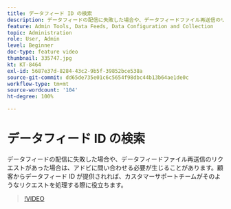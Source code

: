 ```yaml
---
title: データフィード ID の検索
description: データフィードの配信に失敗した場合や、データフィードファイル再送信のリクエストがあった場合は、アドビに問い合わせる必要が生じることがあります。顧客からデータフィード ID が提供されれば、カスタマーサポートチームがそのようなリクエストを処理する際に役立ちます。
feature: Admin Tools, Data Feeds, Data Configuration and Collection
topic: Administration
role: User, Admin
level: Beginner
doc-type: feature video
thumbnail: 335747.jpg
kt: KT-8464
exl-id: 5687e37d-8284-43c2-9b5f-39852bce538a
source-git-commit: dd65de735e01c6c5654f98dbc44b13b64ae1de0c
workflow-type: tm+mt
source-wordcount: '104'
ht-degree: 100%

---
```


# データフィード ID の検索

データフィードの配信に失敗した場合や、データフィードファイル再送信のリクエストがあった場合は、アドビに問い合わせる必要が生じることがあります。顧客からデータフィード ID が提供されれば、カスタマーサポートチームがそのようなリクエストを処理する際に役立ちます。


>[!VIDEO](https://video.tv.adobe.com/v/335747/?quality=12&learn=on)
